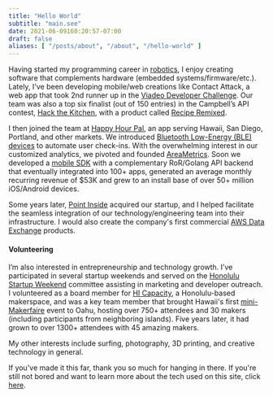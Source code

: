 ```yaml
---
title: "Hello World"
subtitle: "main.see"
date: 2021-06-09160:20:57-07:00
draft: false
aliases: [ "/posts/about", "/about", "/hello-world" ]
---
```


Having started my programming career in [robotics][robot.link], I enjoy creating software that complements hardware (embedded systems/firmware/etc.).  Lately, I've been developing mobile/web creations like Contact Attack, a web app that took 2nd runner up in the [Viadeo Developer Challenge][viadeo.link]. Our team was also a top six finalist (out of 150 entries) in the Campbell’s API contest, [Hack the Kitchen][campbells.link], with a product called [Recipe Remixed][submission_video.link].

[robot.link]: https://robotics.usc.edu/~avatar/past_people.htm
[viadeo.link]: https://vimeo.com/31039261
[campbells.link]: https://mashable.com/2013/01/11/campbells-soup-invites-developers-to-hack-the-kitchen
[submission_video.link]: https://www.youtube.com/watch?v=-qlZ_x3_hgM

I then joined the team at [Happy Hour Pal][hhp.link], an app serving Hawaii, San Diego, Portland, and other markets.  We introduced [Bluetooth Low-Energy (BLE) devices][estimote.link] to automate user check-ins.  With the overwhelming interest in our customized analytics, we pivoted and founded [AreaMetrics][am.link].  Soon we developed a [mobile SDK][sdk.link] with a complementary RoR/Golang API backend that eventually integrated into 100+ apps, generated an average monthly recurring revenue of $53K and grew to an install base of over 50+ million iOS/Android devices.

[hhp.link]: https://www.facebook.com/HappyHourPal
[estimote.link]: https://community.estimote.com/hc/en-us/articles/202627816-Join-over-60-000-foodies-across-the-US-and-enjoy-happy-hours-with-Happy-Hour-Pal
[am.link]: https://areametrics.com
[sdk.link]: https://github.com/areametrics

Some years later, [Point Inside][pi.link] acquired our startup, and I helped facilitate the seamless integration of our technology/engineering team into their infrastructure. I would also create the company's first commercial [AWS Data Exchange][aws_exchange.link] products.

[pi.link]: https://www.pointinside.com
[aws_exchange.link]: https://aws.amazon.com/marketplace/search/results?searchTerms=point+inside

#### Volunteering

I’m also interested in entrepreneurship and technology growth. I’ve participated in several startup weekends and served on the [Honolulu Startup Weekend][swl.link] committee assisting in marketing and developer outreach. I volunteered as a board member for [HI Capacity][hicap.link], a Honolulu-based makerspace, and was a key team member that brought Hawaii's first [mini-Makerfaire][makerfaire.link] event to Oahu, hosting over 750+ attendees and 30 makers (including participants from neighboring islands). Five years later, it had grown to over 1300+ attendees with 45 amazing makers.

[swl.link]: https://www.facebook.com/swhnl
[hicap.link]: http://hicapacity.org
[makerfaire.link]:  https://honolulu.makerfaire.com

My other interests include surfing, photography, 3D printing, and creative technology in general.

If you've made it this far, thank you so much for hanging in there.  If you're still not bored and want to learn more about the tech used on this site, click [here][about-site.link].

[about-site.link]: /about-site
